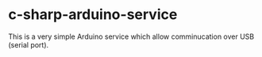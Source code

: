 c-sharp-arduino-service
========================

This is a very simple Arduino service which allow comminucation over USB (serial port).
